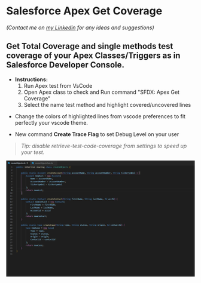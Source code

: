 # Salesforce Apex Get Coverage
*(Contact me on [my Linkedin](https://www.linkedin.com/in/raffaele-preziosi-5835ba186/) for any ideas and suggestions)*
## Get Total Coverage and single methods test coverage of your Apex Classes/Triggers as in Salesforce Developer Console.

- **Instructions:**
  1. Run Apex test from VsCode
  2. Open Apex class to check and Run command "SFDX: Apex Get Coverage"
  3. Select the name test method and highlight covered/uncovered lines

* Change the colors of highlighted lines from vscode preferences to fit perfectly your vscode theme.

* New command **Create Trace Flag** to set Debug Level on your user

> *Tip: disable retrieve-test-code-coverage from settings to speed up your test.*

![Recording of Apex Get Coverage](https://github.com/PreziosiRaffaele/ApexGetCoverage/blob/main/demo.gif?raw=true)